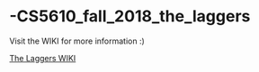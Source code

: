 # -CS5610_fall_2018_the_laggers
Visit the WIKI for more information :)

[The Laggers WIKI](https://github.com/nakulvr/-CS5610_fall_2018_the_laggers/wiki)

